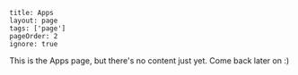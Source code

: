 ```
title: Apps
layout: page
tags: ['page']
pageOrder: 2
ignore: true
```

This is the Apps page, but there's no content just yet. Come back later on :)
